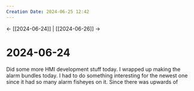 ```yaml
---
Creation Date: 2024-06-25 12:42
---
```


<- [[2024-06-24]] | [[2024-06-26]]  ->

# 2024-06-24
Did some more HMI development stuff today.  I wrapped up making the alarm bundles today. I had to do something interesting for the newest one since it had so many alarm fisheyes on it. Since there was upwards of 